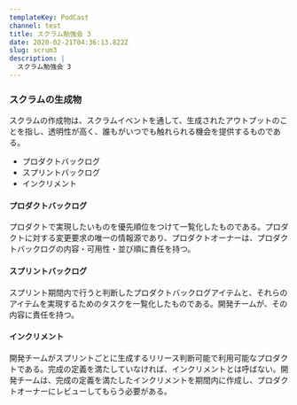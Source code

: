 ```yaml
---
templateKey: PodCast
channel: test
title: スクラム勉強会 3
date: 2020-02-21T04:36:13.822Z
slug: scrum3
description: |
  スクラム勉強会 3
---
```

### スクラムの生成物

スクラムの作成物は、スクラムイベントを通して、生成されたアウトプットのことを指し、透明性が高く、誰もがいつでも触れられる機会を提供するものである。

* プロダクトバックログ
* スプリントバックログ
* インクリメント

#### プロダクトバックログ

プロダクトで実現したいものを優先順位をつけて一覧化したものである。プロダクトに対する変更要求の唯一の情報源であり、プロダクトオーナーは、プロダクトバックログの内容・可用性・並び順に責任を持つ。

#### スプリントバックログ

スプリント期間内で行うと判断したプロダクトバックログアイテムと、それらのアイテムを実現するためのタスクを一覧化したものである。開発チームが、その内容に責任を持つ。

#### インクリメント

開発チームがスプリントごとに生成するリリース判断可能で利用可能なプロダクトである。完成の定義を満たしていなければ、インクリメントとは呼ばない。開発チームは、完成の定義を満たしたインクリメントを期間内に作成し、プロダクトオーナーにレビューしてもらう必要がある。
